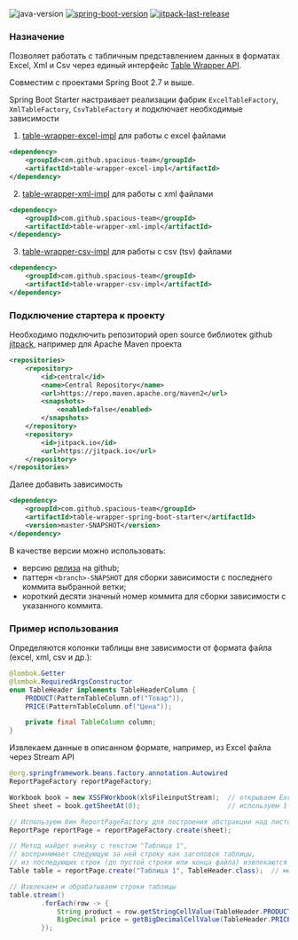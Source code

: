 ![java-version](https://img.shields.io/badge/Java-11-brightgreen?style=flat-square)
[![spring-boot-version](https://img.shields.io/badge/spring--boot-2.7+-brightgreen?style=flat-square)](https://github.com/spring-projects/spring-boot/releases)
[![jitpack-last-release](https://jitpack.io/v/spacious-team/table-wrapper-spring-boot-starter.svg?style=flat-square)](
https://jitpack.io/#spacious-team/table-wrapper-api)

### Назначение
Позволяет работать с табличным представлением данных в форматах Excel, Xml и Csv через единый интерфейс
[Table Wrapper API](https://github.com/spacious-team/table-wrapper-api).

Совместим с проектами Spring Boot 2.7 и выше.

Spring Boot Starter настраивает реализации фабрик `ExcelTableFactory`, `XmlTableFactory`, `CsvTableFactory`
и подключает необходимые зависимости
1. [table-wrapper-excel-impl](https://github.com/spacious-team/table-wrapper-excel-impl) для работы с excel файлами
```xml
<dependency>
    <groupId>com.github.spacious-team</groupId>
    <artifactId>table-wrapper-excel-impl</artifactId>
</dependency>
```
2. [table-wrapper-xml-impl](https://github.com/spacious-team/table-wrapper-xml-impl) для работы с xml файлами
```xml
<dependency>
    <groupId>com.github.spacious-team</groupId>
    <artifactId>table-wrapper-xml-impl</artifactId>
</dependency>
```
3. [table-wrapper-csv-impl](https://github.com/spacious-team/table-wrapper-csv-impl) для работы с csv (tsv) файлами
```xml
<dependency>
    <groupId>com.github.spacious-team</groupId>
    <artifactId>table-wrapper-csv-impl</artifactId>
</dependency>
```

### Подключение стартера к проекту
Необходимо подключить репозиторий open source библиотек github
[jitpack](https://jitpack.io/#spacious-team/table-wrapper-spring-boot-starter), например для Apache Maven проекта
```xml
<repositories>
    <repository>
        <id>central</id>
        <name>Central Repository</name>
        <url>https://repo.maven.apache.org/maven2</url>
        <snapshots>
            <enabled>false</enabled>
        </snapshots>
    </repository>
    <repository>
        <id>jitpack.io</id>
        <url>https://jitpack.io</url>
    </repository>
</repositories>
```
Далее добавить зависимость
```xml
<dependency>
    <groupId>com.github.spacious-team</groupId>
    <artifactId>table-wrapper-spring-boot-starter</artifactId>
    <version>master-SNAPSHOT</version>
</dependency>
```

В качестве версии можно использовать:
- версию [релиза](https://github.com/spacious-team/table-wrapper-spring-boot-starter/releases) на github;
- паттерн `<branch>-SNAPSHOT` для сборки зависимости с последнего коммита выбранной ветки;
- короткий десяти значный номер коммита для сборки зависимости с указанного коммита.

### Пример использования
Определяются колонки таблицы вне зависимости от формата файла (excel, xml, csv и др.):
```java
@lombok.Getter
@lombok.RequiredArgsConstructor
enum TableHeader implements TableHeaderColumn {
    PRODUCT(PatternTableColumn.of("Товар")),
    PRICE(PatternTableColumn.of("Цена"));

    private final TableColumn column;
}
```
Извлекаем данные в описанном формате, например, из Excel файла через Stream API
```java
@org.springframework.beans.factory.annotation.Autowired
ReportPageFactory reportPageFactory;        

Workbook book = new XSSFWorkbook(xlsFileinputStream);  // открываем Excel файл
Sheet sheet = book.getSheetAt(0);                      // используем 1-ый лист Excel файла для поиска таблицы

// Используем бин ReportPageFactory для построения абстракции над листом Excel файла
ReportPage reportPage = reportPageFactory.create(sheet);

// Метод найдет ячейку с текстом "Таблица 1",
// воспринимает следующую за ней строку как заголовок таблицы,
// из последующих строк (до пустой строки или конца файла) извлекаются данные
Table table = reportPage.create("Таблица 1", TableHeader.class);  // метод использует бин ExcelTableFactory для создания таблицы

// Извлекаем и обрабатываем строки таблицы
table.stream()
        .forEach(row -> {
            String product = row.getStringCellValue(TableHeader.PRODUCT);
            BigDecimal price = getBigDecimalCellValue(TableHeader.PRICE);
        });
```
